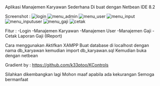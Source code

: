Aplikasi Manajemen Karyawan Sederhana
Di buat dengan Netbean IDE 8.2

Screenshot : 
![login](https://user-images.githubusercontent.com/35683696/69318463-d0ab1e80-0c6f-11ea-84b2-cd5b6f38ecdc.png)
![menu_admin](https://user-images.githubusercontent.com/35683696/69318503-de60a400-0c6f-11ea-886d-5a612da61f91.png)
![menu_user](https://user-images.githubusercontent.com/35683696/69318537-ed475680-0c6f-11ea-8981-e75c73be579b.png)
![menu_input](https://user-images.githubusercontent.com/35683696/69318555-f6d0be80-0c6f-11ea-90a9-8ce2b5370bd3.png)
![menu_inputuser](https://user-images.githubusercontent.com/35683696/69318560-f9cbaf00-0c6f-11ea-8625-1846d05a7cb6.png)
![menu_gaji](https://user-images.githubusercontent.com/35683696/69318567-ff28f980-0c6f-11ea-9f3a-115d95ed7193.png)
![cetak](https://user-images.githubusercontent.com/35683696/69318574-02bc8080-0c70-11ea-8b43-72db756fa0fc.png)



Fitur :
-Login
-Manajemen Karyawan
-Manajemen User
-Manajemen Gaji 
-Cetak Laporan Gaji (IReport)

Cara menggunakan
Aktifkan XAMPP
Buat database di localhost dengan nama db_karyawan kemudian import db_karyawan.sql
Kemudian buka dengan netbean

Gradient by :
https://github.com/k33ptoo/KControls

Silahkan dikembangkan lagi
Mohon maaf apabila ada kekurangan
Semoga bermanfaat




